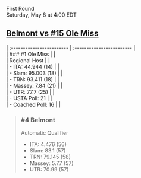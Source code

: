 First Round  
Saturday, May 8 at 4:00 EDT
## [Belmont vs #15 Ole Miss](https://www.ncaa.com/game/5833398) 

| :------------------------ | :------------------------ |  
| ### #1 Ole Miss           | |  
| Regional Host             | |  
| - ITA: 44.944 (14)        | |  
| - Slam: 95.003 (18)       | |  
| - TRN: 93.411 (18)        | |  
| - Massey: 7.84 (21)       | |  
| - UTR: 77.7 (25)          | |  
| - USTA Poll: 21           | |  
| - Coached Poll: 16        | |  

> ### #4 Belmont  
> Automatic Qualifier  
> - ITA: 4.476 (56)  
> - Slam: 83.1 (57)  
> - TRN: 79.145 (58)  
> - Massey: 5.77 (57)  
> - UTR: 70.99 (57)  